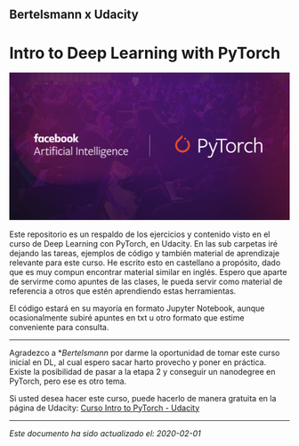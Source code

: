 ## Bertelsmann x Udacity
# Intro to Deep Learning with PyTorch

![pytorch logo](https://github.com/dondogecl/pytorch_intro/blob/master/images/udacitypytorch-welcomepage-image-v2.png "PyTorch Banner")

Este repositorio es un respaldo de los ejercicios y contenido visto en el curso de Deep Learning con PyTorch, en Udacity.
En las sub carpetas iré dejando las tareas, ejemplos de código y también material de aprendizaje relevante para este curso. He escrito esto en castellano a propósito, dado que es muy compun encontrar material similar en inglés. Espero que aparte de servirme como apuntes de las clases, le pueda servir como material de referencia a otros que estén aprendiendo estas herramientas.

El código estará en su mayoría en formato Jupyter Notebook, aunque ocasionalmente subiré apuntes en txt u otro formato que estime conveniente para consulta.

___

Agradezco a **Bertelsmann* por darme la oportunidad de tomar este curso inicial en DL, al cual espero sacar harto provecho y poner en práctica. Existe la posibilidad de pasar a la etapa 2 y conseguir un nanodegree en PyTorch, pero ese es otro tema.

Si usted desea hacer este curso, puede hacerlo de manera gratuita en la página de Udacity: [Curso Intro to PyTorch - Udacity](https://www.udacity.com/course/deep-learning-pytorch--ud188)




___
_Este documento ha sido actualizado el: 2020-02-01_